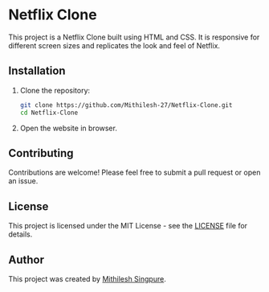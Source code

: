 # Netflix Clone

This project is a Netflix Clone built using HTML and CSS. It is responsive for different screen sizes and replicates the look and feel of Netflix.


## Installation

1. Clone the repository:

    ```bash
    git clone https://github.com/Mithilesh-27/Netflix-Clone.git
    cd Netflix-Clone
    ```
2. Open the website in browser.

## Contributing

Contributions are welcome! Please feel free to submit a pull request or open an issue.

## License

This project is licensed under the MIT License - see the [LICENSE](LICENSE) file for details.

## Author

This project was created by [Mithilesh Singpure](https://github.com/Mithilesh-27).